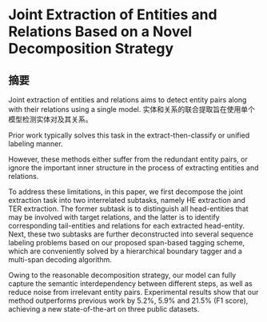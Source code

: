 # Joint Extraction of Entities and Relations Based on a Novel Decomposition Strategy

## 摘要

Joint extraction of entities and relations aims to detect entity pairs along with their relations using a single model. 
实体和关系的联合提取旨在使用单个模型检测实体对及其关系。

Prior work typically solves this task in the extract-then-classify or unified labeling manner. 

However, these methods either suffer from the redundant entity pairs, or ignore the important inner structure in the process of extracting entities and relations. 

To address these limitations, in this paper, we first decompose the joint extraction task into two interrelated subtasks, namely HE extraction and TER extraction. The former subtask is to distinguish all head-entities that may be involved with target relations, and the latter is to identify corresponding tail-entities and relations for each extracted head-entity. Next, these two subtasks are further deconstructed into several sequence labeling problems based on our proposed span-based tagging scheme, which are conveniently solved by a hierarchical boundary tagger and a multi-span decoding algorithm. 

Owing to the reasonable decomposition strategy, our model can fully capture the semantic interdependency between different steps, as well as reduce noise from irrelevant entity pairs. Experimental results show that our method outperforms previous work by 5.2%, 5.9% and 21.5% (F1 score), achieving a new state-of-the-art on three public datasets.